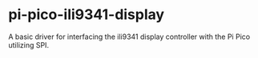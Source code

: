 # pi-pico-ili9341-display
A basic driver for interfacing the ili9341 display controller with the Pi Pico utilizing SPI.
